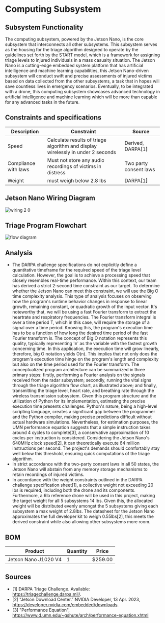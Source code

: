 # Computing Subsystem 
## Subsystem Functionality
The computing subsystem, powered by the Jetson Nano, is the core subsystem that interconnects all other subsystems. This subsystem serves as the housing for the triage algorithm designed to operate by the guidelines set forth by the START model, 
which is a framework for assigning triage levels to injured individuals in a mass casualty situation. The Jetson Nano is a cutting-edge embedded system platform that has artificial intelligence and machine learning capabilities, 
this Jetson Nano-driven subsystem will conduct swift and precise assessments of injured victims based on data collected from the other subsystems, a task that in hopes will save countless lives in emergency scenarios. 
Eventually, to be integrated with a drone, this computing subsystem showcases advanced technology in artificial intelligence and machine learning which will be more than capable for any advanced tasks in the future.
## Constraints and specifications
| Description | Constraint | Source |
|-------------|------------|--------|
| Speed | Calculate results of triage algorithm and display wirelessly in under 2 seconds | Derived, DARPA[1] |
| Compliance with laws | 	Must not store any audio recordings of victims in distress | Two party consent laws |
| Weight | must weigh below 2.8 lbs | DARPA[1] |
## Jetson Nano Wiring Diagram
![wiring 2 0](https://github.com/Michaelwwest98/DARPA-Drone-Triage-Sensing-System/assets/60167425/a338061a-f107-4e52-926d-a2150ad1e136)
## Triage Program Flowchart
![flow diagram](https://github.com/Michaelwwest98/DARPA-Drone-Triage-Sensing-System/assets/60167425/25671318-2959-4bcb-9cc9-0d8db281cdc6)
## Analysis
+ The DARPA challenge specifications do not explicitly define a quantitative timeframe for the required speed of the triage level calculation. However, the goal is to achieve a processing speed that closely resembles real-time performance.
  Within this context, our team has derived a strict 2-second time constraint as our target. To determine whether the Jetson Nano can meet this constraint, we will use the Big O time complexity analysis.
  This type of analysis focuses on observing how the program's runtime behavior changes in response to linear growth, remaining constant, or quadratic growth of the input vector.
  It's noteworthy that, we will be using a fast Fourier transform to extract the heartrate  and respiratory frequencies. The Fourier transform integral is over a time period T, which in this case, will require the storage of a signal over a time period.
  Knowing this, the program's execution time has to be a function of how long the desired time period of the fast Fourier transform is. The concept of Big O notation represents this quality, typically representing 'n' as the variable with the fastest growth         concerning time. In this application, the execution time will grow linearly, therefore, big O notation yields O(n). This implies that not only does the program's execution time hinge on the program's length and complexity but also on the time period used for 
  the Fourier transform.
  The conceptualized program architecture can be summarized in three primary steps: firstly, performing a Fourier analysis on the signals received from the radar subsystem; secondly, running the vital signs through the triage algorithm flow chart,
  as illustrated above; and finally, transmitting the triage level, heart rate, and breathing rate through the wireless transmission subsystem.
  Given this program structure and the utilization of Python for its implementation, estimating the precise execution time presents challenges.
  Python's nature, being a high-level scripting language, creates a significant gap between the programmer and the Python compiler, making precise predictions difficult without actual hardware simulations.
  Nevertheless, for estimation purposes, the UMN performance equation suggests that a simple instruction takes around 4 cycles to complete[3], a conservative approximation of 10 cycles per instruction is considered.
  Considering the Jetson Nano's 640MHz clock speed[2], it can theoretically execute 64 million instructions per second. The project's demands should comfortably stay well below this threshold,
  ensuring quick computations of the triage algorithm.
+ In strict accordance with the two-party consent laws in all 50 states, the Jetson Nano will abstain from any memory storage mechanisms to retain recordings of injured victims.
+ In accordance with the weight constraints outlined in the DARPA challenge specification sheet[1], a collective weight not exceeding 20 lbs is required, including both the drone and its components. Furthermore, a 6lb reference drone will be used in this project, making the target weight for all 5 subsystems 14 lbs. Given this, the allocated weight will be distributed evenly amongst the 5 subsystems giving each subsystem a max weight of 2.8lbs. The datasheet for the Jetson Nano approximates the full developer kit to weigh 0.55lbs[2], this meets the derived constraint while also allowing other subsystems more room.

## BOM
| Product | Quantity | Price |
|-------------|------------|--------|
| Jetson Nano J1020 V4 | 1 | $259.00 |

## Sources

+ [1] DARPA Triage Challenge. Available: https://triagechallenge.darpa.mil/.
+ [2] “Jetson Download Center.” NVIDIA Developer, 13 Apr. 2023, https://developer.nvidia.com/embedded/downloads.
+ [3] "Performance Equation", https://www.d.umn.edu/~gshute/arch/performance-equation.xhtml
